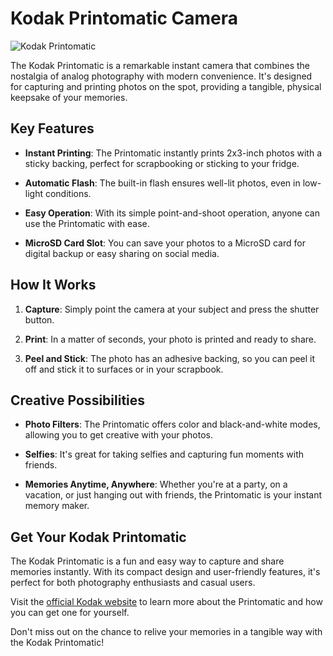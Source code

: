 # Kodak Printomatic Camera

![Kodak Printomatic](https://external-content.duckduckgo.com/iu/?u=https%3A%2F%2Fimages-na.ssl-images-amazon.com%2Fimages%2FI%2F61mPQfLUmzL._AC_SL1500_.jpg)

The Kodak Printomatic is a remarkable instant camera that combines the nostalgia of analog photography with modern convenience. It's designed for capturing and printing photos on the spot, providing a tangible, physical keepsake of your memories.

## Key Features

- **Instant Printing**: The Printomatic instantly prints 2x3-inch photos with a sticky backing, perfect for scrapbooking or sticking to your fridge.

- **Automatic Flash**: The built-in flash ensures well-lit photos, even in low-light conditions.

- **Easy Operation**: With its simple point-and-shoot operation, anyone can use the Printomatic with ease.

- **MicroSD Card Slot**: You can save your photos to a MicroSD card for digital backup or easy sharing on social media.

## How It Works

1. **Capture**: Simply point the camera at your subject and press the shutter button.

2. **Print**: In a matter of seconds, your photo is printed and ready to share.

3. **Peel and Stick**: The photo has an adhesive backing, so you can peel it off and stick it to surfaces or in your scrapbook.

## Creative Possibilities

- **Photo Filters**: The Printomatic offers color and black-and-white modes, allowing you to get creative with your photos.

- **Selfies**: It's great for taking selfies and capturing fun moments with friends.

- **Memories Anytime, Anywhere**: Whether you're at a party, on a vacation, or just hanging out with friends, the Printomatic is your instant memory maker.

## Get Your Kodak Printomatic

The Kodak Printomatic is a fun and easy way to capture and share memories instantly. With its compact design and user-friendly features, it's perfect for both photography enthusiasts and casual users.

Visit the [official Kodak website](https://www.kodak.com) to learn more about the Printomatic and how you can get one for yourself.

Don't miss out on the chance to relive your memories in a tangible way with the Kodak Printomatic!